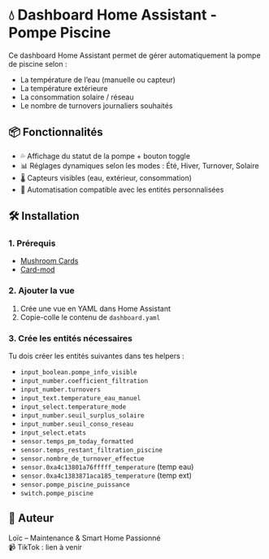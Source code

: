 # 💧 Dashboard Home Assistant - Pompe Piscine

Ce dashboard Home Assistant permet de gérer automatiquement la pompe de piscine selon :
- La température de l’eau (manuelle ou capteur)
- La température extérieure
- La consommation solaire / réseau
- Le nombre de turnovers journaliers souhaités

## 📦 Fonctionnalités
- 💦 Affichage du statut de la pompe + bouton toggle
- 📊 Réglages dynamiques selon les modes : Été, Hiver, Turnover, Solaire
- 🌡 Capteurs visibles (eau, extérieur, consommation)
- 🧠 Automatisation compatible avec les entités personnalisées


## 🛠 Installation

### 1. Prérequis
- [Mushroom Cards](https://github.com/piitaya/lovelace-mushroom)
- [Card-mod](https://github.com/thomasloven/lovelace-card-mod)

### 2. Ajouter la vue
1. Crée une vue en YAML dans Home Assistant
2. Copie-colle le contenu de `dashboard.yaml`

### 3. Crée les entités nécessaires
Tu dois créer les entités suivantes dans tes helpers :
- `input_boolean.pompe_info_visible`
- `input_number.coefficient_filtration`
- `input_number.turnovers`
- `input_text.temperature_eau_manuel`
- `input_select.temperature_mode`
- `input_number.seuil_surplus_solaire`
- `input_number.seuil_conso_reseau`
- `input_select.etats`
- `sensor.temps_pm_today_formatted`
- `sensor.temps_restant_filtration_piscine`
- `sensor.nombre_de_turnover_effectue`
- `sensor.0xa4c13801a76fffff_temperature` (temp eau)
- `sensor.0xa4c1383871aca185_temperature` (temp ext)
- `sensor.pompe_piscine_puissance`
- `switch.pompe_piscine`

## 👤 Auteur
Loïc – Maintenance & Smart Home Passionné  
📹 TikTok : lien à venir

